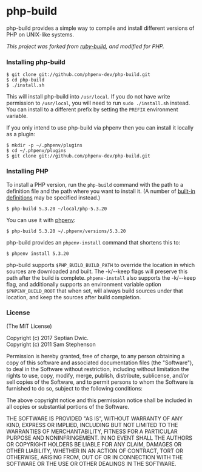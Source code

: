 # php-build

php-build provides a simple way to compile and install different
versions of PHP on UNIX-like systems.

_This project was forked from [ruby-build](https://github.com/rbenv/ruby-build),
and modified for PHP._

### Installing php-build

    $ git clone git://github.com/phpenv-dev/php-build.git
    $ cd php-build
    $ ./install.sh

This will install php-build into `/usr/local`. If you do not have
write permission to `/usr/local`, you will need to run `sudo
./install.sh` instead. You can install to a different prefix by
setting the `PREFIX` environment variable.

If you only intend to use php-build via phpenv then you can
install it locally as a plugin:

    $ mkdir -p ~/.phpenv/plugins
    $ cd ~/.phpenv/plugins
    $ git clone git://github.com/phpenv-dev/php-build.git

### Installing PHP

To install a PHP version, run the `php-build` command with the path
to a definition file and the path where you want to install it. (A
number of [built-in
definitions](https://github.com/phpenv-dev/php-build/tree/master/share/php-build)
may be specified instead.)

    $ php-build 5.3.20 ~/local/php-5.3.20

You can use it with [phpenv](https://github.com/phpenv-dev/phpenv):

    $ php-build 5.3.20 ~/.phpenv/versions/5.3.20

php-build provides an `phpenv-install` command that shortens this to:

    $ phpenv install 5.3.20

php-build supports `$PHP_BUILD_BUILD_PATH` to override the location
in which sources are downloaded and built. The -k/--keep flags will
preserve this path after the build is complete. `phpenv-install` also
supports the -k/--keep flag, and additionally supports an environment
variable option `$PHPENV_BUILD_ROOT` that when set, will always build
sources under that location, and keep the sources after build
completion.

### License

(The MIT License)

Copyright (c) 2017 Septian Dwic.\
Copyright (c) 2011 Sam Stephenson

Permission is hereby granted, free of charge, to any person obtaining
a copy of this software and associated documentation files (the
"Software"), to deal in the Software without restriction, including
without limitation the rights to use, copy, modify, merge, publish,
distribute, sublicense, and/or sell copies of the Software, and to
permit persons to whom the Software is furnished to do so, subject to
the following conditions:

The above copyright notice and this permission notice shall be
included in all copies or substantial portions of the Software.

THE SOFTWARE IS PROVIDED "AS IS", WITHOUT WARRANTY OF ANY KIND,
EXPRESS OR IMPLIED, INCLUDING BUT NOT LIMITED TO THE WARRANTIES OF
MERCHANTABILITY, FITNESS FOR A PARTICULAR PURPOSE AND
NONINFRINGEMENT. IN NO EVENT SHALL THE AUTHORS OR COPYRIGHT HOLDERS BE
LIABLE FOR ANY CLAIM, DAMAGES OR OTHER LIABILITY, WHETHER IN AN ACTION
OF CONTRACT, TORT OR OTHERWISE, ARISING FROM, OUT OF OR IN CONNECTION
WITH THE SOFTWARE OR THE USE OR OTHER DEALINGS IN THE SOFTWARE.
